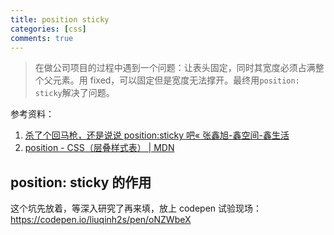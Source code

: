 ```yaml
---
title: position sticky
categories: [css]
comments: true
---
```


> 在做公司项目的过程中遇到一个问题：让表头固定，同时其宽度必须占满整个父元素。用 fixed，可以固定但是宽度无法撑开。最终用`position: sticky`解决了问题。

参考资料：

1. [杀了个回马枪，还是说说 position:sticky 吧« 张鑫旭-鑫空间-鑫生活](https://www.zhangxinxu.com/wordpress/2018/12/css-position-sticky/)
2. [position - CSS（层叠样式表） | MDN](https://developer.mozilla.org/zh-CN/docs/Web/CSS/position)

<!-- more -->

## position: sticky 的作用

这个坑先放着，等深入研究了再来填，放上 codepen 试验现场：https://codepen.io/liuqinh2s/pen/oNZWbeX
